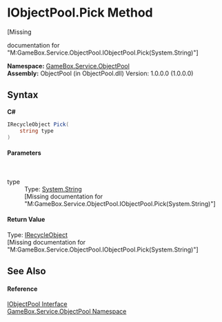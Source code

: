 # IObjectPool.Pick Method 
 

\[Missing <summary> documentation for "M:GameBox.Service.ObjectPool.IObjectPool.Pick(System.String)"\]

**Namespace:**&nbsp;<a href="8c57d292-6d77-8f14-a220-277dfcca9b7c">GameBox.Service.ObjectPool</a><br />**Assembly:**&nbsp;ObjectPool (in ObjectPool.dll) Version: 1.0.0.0 (1.0.0.0)

## Syntax

**C#**<br />
``` C#
IRecycleObject Pick(
	string type
)
```


#### Parameters
&nbsp;<dl><dt>type</dt><dd>Type: <a href="http://msdn2.microsoft.com/zh-cn/library/s1wwdcbf" target="_blank">System.String</a><br />\[Missing <param name="type"/> documentation for "M:GameBox.Service.ObjectPool.IObjectPool.Pick(System.String)"\]</dd></dl>

#### Return Value
Type: <a href="410a87b3-87a5-c6d1-b738-7c916dbe1869">IRecycleObject</a><br />\[Missing <returns> documentation for "M:GameBox.Service.ObjectPool.IObjectPool.Pick(System.String)"\]

## See Also


#### Reference
<a href="d9d38fed-0541-92e0-a748-1840059aff55">IObjectPool Interface</a><br /><a href="8c57d292-6d77-8f14-a220-277dfcca9b7c">GameBox.Service.ObjectPool Namespace</a><br />